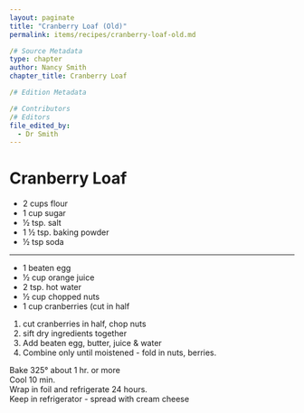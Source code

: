 ```yaml
---  
layout: paginate  
title: "Cranberry Loaf (Old)"  
permalink: items/recipes/cranberry-loaf-old.md

/# Source Metadata  
type: chapter  
author: Nancy Smith  
chapter_title: Cranberry Loaf

/# Edition Metadata

/# Contributors
/# Editors  
file_edited_by:   
  - Dr Smith  
---
```


# Cranberry Loaf

* 2 cups flour  
* 1 cup sugar  
* ½ tsp. salt  
* 1 ½ tsp. baking powder  
* ½ tsp soda

___

* 1 beaten egg  
* ½ cup orange juice  
* 2 tsp. hot water  
* ½ cup chopped nuts  
* 1 cup cranberries (cut in half

1. cut cranberries in half, chop nuts  
2. sift dry ingredients together  
3. Add beaten egg, butter, juice & water  
4. Combine only until moistened \- fold in nuts, berries.

Bake 325° about 1 hr. or more  
Cool 10 min.  
Wrap in foil and refrigerate 24 hours.  
Keep in refrigerator \- spread with cream cheese
